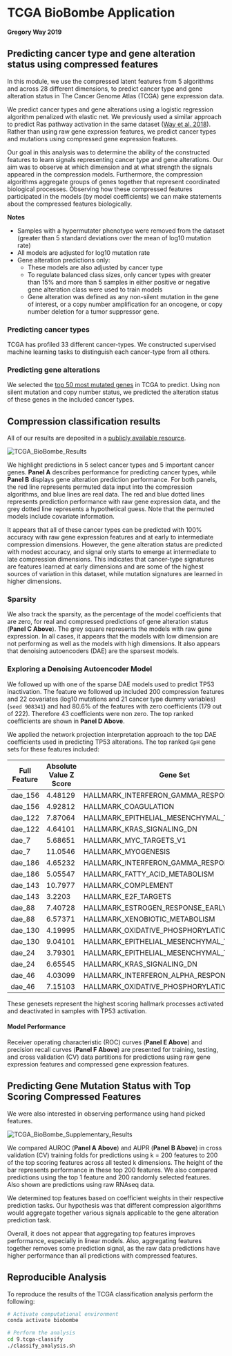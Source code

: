 # TCGA BioBombe Application

**Gregory Way 2019**

## Predicting cancer type and gene alteration status using compressed features

In this module, we use the compressed latent features from 5 algorithms and across 28 different dimensions, to predict cancer type and gene alteration status in The Cancer Genome Atlas (TCGA) gene expression data.

We predict cancer types and gene alterations using a logistic regression algorithm penalized with elastic net.
We previously used a similar approach to predict Ras pathway activation in the same dataset ([Way et al. 2018](https://doi.org/10.1016/j.celrep.2018.03.046)).
Rather than using raw gene expression features, we predict cancer types and mutations using compressed gene expression features.

Our goal in this analysis was to determine the ability of the constructed features to learn signals representing cancer type and gene alterations.
Our aim was to observe at which dimension and at what strength the signals appeared in the compression models.
Furthermore, the compression algorithms aggregate groups of genes together that represent coordinated biological processes.
Observing how these compressed features participated in the models (by model coefficients) we can make statements about the compressed features biologically.

**Notes**

* Samples with a hypermutater phenotype were removed from the dataset (greater than 5 standard deviations over the mean of log10 mutation rate)
* All models are adjusted for log10 mutation rate
* Gene alteration predictions only:
  * These models are also adjusted by cancer type
  * To regulate balanced class sizes, only cancer types with greater than 15% and more than 5 samples in either positive or negative gene alteration class were used to train models
  * Gene alteration was defined as any non-silent mutation in the gene of interest, or a copy number amplification for an oncogene, or copy number deletion for a tumor suppressor gene.

### Predicting cancer types

TCGA has profiled 33 different cancer-types.
We constructed supervised machine learning tasks to distinguish each cancer-type from all others.

### Predicting gene alterations

We selected the [top 50 most mutated genes](https://github.com/greenelab/BioBombe/blob/master/9.tcga-classify/top-50-pancanatlas-mutations.ipynb) in TCGA to predict.
Using non silent mutation and copy number status, we predicted the alteration status of these genes in the included cancer types.

## Compression classification results

All of our results are deposited in a [publicly available resource](https://doi.org/10.5281/zenodo.2535759).

![TCGA_BioBombe_Results](https://raw.githubusercontent.com/greenelab/BioBombe/master/9.tcga-classify/figures/tcga_biobombe_main_figure.png)

We highlight predictions in 5 select cancer types and 5 important cancer genes.
**Panel A** describes performance for predicting cancer types, while **Panel B** displays gene alteration prediction performance.
For both panels, the red line represents permuted data input into the compression algorithms, and blue lines are real data.
The red and blue dotted lines represents prediction performance with raw gene expression data, and the grey dotted line represents a hypothetical guess.
Note that the permuted models include covariate information.

It appears that all of these cancer types can be predicted with 100% accuracy with raw gene expression features and at early to intermediate compression dimensions.
However, the gene alteration status are predicted with modest accuracy, and signal only starts to emerge at intermediate to late compression dimensions.
This indicates that cancer-type signatures are features learned at early dimensions and are some of the highest sources of variation in this dataset, while mutation signatures are learned in higher dimensions.

### Sparsity

We also track the sparsity, as the percentage of the model coefficients that are zero, for real and compressed predictions of gene alteration status (**Panel C Above**).
The grey square represents the models with raw gene expression.
In all cases, it appears that the models with low dimension are not performing as well as the models with high dimensions.
It also appears that denoising autoencoders (DAE) are the sparsest models.

### Exploring a Denoising Autoencoder Model

We followed up with one of the sparse DAE models used to predict TP53 inactivation.
The feature we followed up included 200 compression features and 22 covariates (log10 mutations and 21 cancer type dummy variables) (`seed 908341`) and had 80.6% of the features with zero coefficients (179 out of 222).
Therefore 43 coefficients were non zero.
The top ranked coefficients are shown in **Panel D Above**.

We applied the network projection interpretation approach to the top DAE coefficients used in predicting TP53 alterations.
The top ranked `GpH` gene sets for these features included:

| Full Feature | Absolute Value Z Score | Gene Set                        | raw score | z_score  | ML coefficient |
|--------------|-------------|--------------------------------------------|-----------|----------|----------------|
| dae_156      | 4.48129     | HALLMARK_INTERFERON_GAMMA_RESPONSE         | 1.46557   | 4.48129  | 0.23558  |
| dae_156      | 4.92812     | HALLMARK_COAGULATION                       | -2.63723  | -4.92812 | 0.23558  |
| dae_122      | 7.87064     | HALLMARK_EPITHELIAL_MESENCHYMAL_TRANSITION | 5.53091   | 7.87064  | 0.19832  |
| dae_122      | 4.64101     | HALLMARK_KRAS_SIGNALING_DN                 | -1.28863  | -4.64101 | 0.19832  |
| dae_7        | 5.68651     | HALLMARK_MYC_TARGETS_V1                    | 3.34075   | 5.68651  | 0.16581  |
| dae_7        | 11.0546     | HALLMARK_MYOGENESIS                        | -6.15819  | -11.0546 | 0.16581  |
| dae_186      | 4.65232     | HALLMARK_INTERFERON_GAMMA_RESPONSE         | 2.93655   | 4.65232  | 0.14635  |
| dae_186      | 5.05547     | HALLMARK_FATTY_ACID_METABOLISM             | -2.34884  | -5.05547 | 0.14635  |
| dae_143      | 10.7977     | HALLMARK_COMPLEMENT                        | 2.39042   | 10.7977  | 0.13902  |
| dae_143      | 3.2203      | HALLMARK_E2F_TARGETS                       | -2.33799  | -3.2203  | 0.13902  |
| dae_88       | 7.40728     | HALLMARK_ESTROGEN_RESPONSE_EARLY           | 3.25406   | 7.40728  | -0.15494 |
| dae_88       | 6.57371     | HALLMARK_XENOBIOTIC_METABOLISM             | -3.46226  | -6.57371 | -0.15494 |
| dae_130      | 4.19995     | HALLMARK_OXIDATIVE_PHOSPHORYLATION         | 0.536709  | 4.19995  | -0.16391 |
| dae_130      | 9.04101     | HALLMARK_EPITHELIAL_MESENCHYMAL_TRANSITION | -11.3443  | -9.04101 | -0.16391 |
| dae_24       | 3.79301     | HALLMARK_EPITHELIAL_MESENCHYMAL_TRANSITION | 2.48863   | 3.79301  | -0.18192 |
| dae_24       | 6.65545     | HALLMARK_KRAS_SIGNALING_DN                 | -2.61153  | -6.65545 | -0.18192 |
| dae_46       | 4.03099     | HALLMARK_INTERFERON_ALPHA_RESPONSE         | 2.27472   | 4.03099  | -0.22864 |
| dae_46       | 7.15103     | HALLMARK_OXIDATIVE_PHOSPHORYLATION         | -3.15448  | -7.15103 | -0.22864 |

These genesets represent the highest scoring hallmark processes activated and deactivated in samples with TP53 activation.

#### Model Performance

Receiver operating characteristic (ROC) curves (**Panel E Above**) and precision recall curves (**Panel F Above**) are presented for training, testing, and cross validation (CV) data partitions for predictions using raw gene expression features and compressed gene expression features.

## Predicting Gene Mutation Status with Top Scoring Compressed Features

We were also interested in observing performance using hand picked features.

![TCGA_BioBombe_Supplementary_Results](https://raw.githubusercontent.com/greenelab/BioBombe/master/9.tcga-classify/figures/supplemental_tcga_top_feature_summary.png)

We compared AUROC (**Panel A Above**) and AUPR (**Panel B Above**) in cross validation (CV) training folds for predictions using k = 200 features to 200 of the top scoring features across all tested k dimensions.
The height of the bar represents performance in these top 200 features.
We also compared predictions using the top 1 feature and 200 randomly selected features.
Also shown are predictions using raw RNAseq data.

We determined top features based on coefficient weights in their respective prediction tasks.
Our hypothesis was that different compression algorithms would aggregate together various signals applicable to the gene alteration prediction task.

Overall, it does not appear that aggregating top features improves performance, especially in linear models.
Also, aggregating features together removes some prediction signal, as the raw data predictions have higher performance than all predictions with compressed features.


## Reproducible Analysis

To reproduce the results of the TCGA classification analysis perform the following:

```bash
# Activate computational environment
conda activate biobombe

# Perform the analysis
cd 9.tcga-classify
./classify_analysis.sh
```
